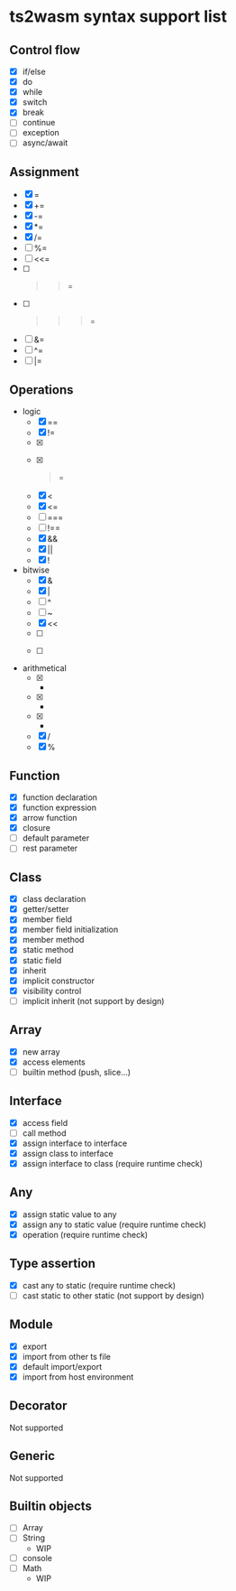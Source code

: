 # ts2wasm syntax support list

## Control flow
- [x] if/else
- [x] do
- [x] while
- [x] switch
- [x] break
- [ ] continue
- [ ] exception
- [ ] async/await

## Assignment
- [x] =
- [x] +=
- [x] -=
- [x] *=
- [x] /=
- [ ] %=
- [ ] <<=
- [ ] >>=
- [ ] >>>=
- [ ] &=
- [ ] ^=
- [ ] |=

## Operations
- logic
    - [x] ==
    - [x] !=
    - [x] >
    - [x] >=
    - [x] <
    - [x] <=
    - [ ] ===
    - [ ] !==
    - [x] &&
    - [x] ||
    - [x] !
- bitwise
    - [x] &
    - [x] |
    - [ ] ^
    - [ ] ~
    - [x] <<
    - [ ] >>
    - [ ] >>>
- arithmetical
    - [x] +
    - [x] -
    - [x] *
    - [x] /
    - [x] %

## Function
- [x] function declaration
- [x] function expression
- [x] arrow function
- [x] closure
- [ ] default parameter
- [ ] rest parameter

## Class
- [x] class declaration
- [X] getter/setter
- [x] member field
- [x] member field initialization
- [x] member method
- [x] static method
- [x] static field
- [x] inherit
- [x] implicit constructor
- [x] visibility control
- [ ] implicit inherit (not support by design)

## Array
- [x] new array
- [x] access elements
- [ ] builtin method (push, slice...)

## Interface
- [x] access field
- [ ] call method
- [x] assign interface to interface
- [x] assign class to interface
- [x] assign interface to class (require runtime check)

## Any
- [x] assign static value to any
- [x] assign any to static value (require runtime check)
- [x] operation (require runtime check)

## Type assertion
- [x] cast any to static (require runtime check)
- [ ] cast static to other static (not support by design)

## Module
- [x] export
- [x] import from other ts file
- [x] default import/export
- [x] import from host environment

## Decorator
Not supported

## Generic
Not supported

## Builtin objects
- [ ] Array
- [ ] String
    - WIP
- [ ] console
- [ ] Math
    - WIP
